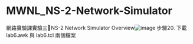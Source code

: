 # MWNL_NS-2-Network-Simulator
網路實驗課實驗三NS-2 Network Simulator Overview![image](https://user-images.githubusercontent.com/51781025/155295682-02ba5bc7-fb4b-4655-9d41-c407ef5c08f8.png)
步驟20. 下載 lab6.awk 與 lab6.tcl 兩個檔案

